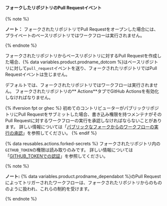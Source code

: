 #### フォークしたリポジトリのPull Requestイベント

{% note %}

**ノート：** フォークされたリポジトリでPull Requestをオープンした場合には、プライベートのベースリポジトリではワークフローは実行されません。

{% endnote %}

フォークされたリポジトリからベースリポジトリに対するPull Requestを作成した場合、{% data variables.product.prodname_dotcom %}はベースリポジトリに対して`pull_request`イベントを送り、フォークされたリポジトリではPull Requestイベントは生じません。

デフォルトでは、フォークされたリポジトリではワークフローは実行されません。 フォークされたリポジトリの** Actions**タブでGitHub Actionsを有効化しなければなりません。

{% ifversion fpt or ghec %}
初めてのコントリビューターがパブリックリポジトリにPull Requestをサブミットした場合、書き込み権限を持つメンテナがそのPull Requestに対するワークフローの実行を承認しなければならないことがあります。 詳しい情報については「[パブリックなフォークからのワークフローの実行の承認](/actions/managing-workflow-runs/approving-workflow-runs-from-public-forks)」を参照してください。
{% endif %}

{% data reusables.actions.forked-secrets %} フォークされたリポジトリ内の`GITHUB_TOKEN`の権限は読み取りのみです。 詳しい情報については「[GITHUB_TOKENでの認証](/actions/configuring-and-managing-workflows/authenticating-with-the-github_token)」を参照してください。

{% note %}

**ノート:** {% data variables.product.prodname_dependabot %}のPull Requestによってトリガーされたワークフローは、フォークされたリポジトリからのもののように扱われ、これらの制約を受けます。

{% endnote %}
